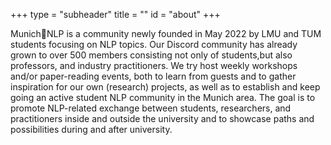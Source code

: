 +++
type = "subheader"
title = ""
id = "about"
+++

Munich🥨NLP is a community newly founded in May 2022 by LMU and TUM students focusing on NLP topics. Our Discord community has already grown to over 500 members consisting not only of students,but also professors, and industry practitioners. We try host weekly workshops and/or paper-reading events, both to learn from guests and to gather inspiration for our own (research) projects, as well as to establish and keep going an active student NLP community in the Munich area. The goal is to promote NLP-related exchange between students, researchers, and practitioners inside and outside the university and to showcase paths and possibilities during and after university.
